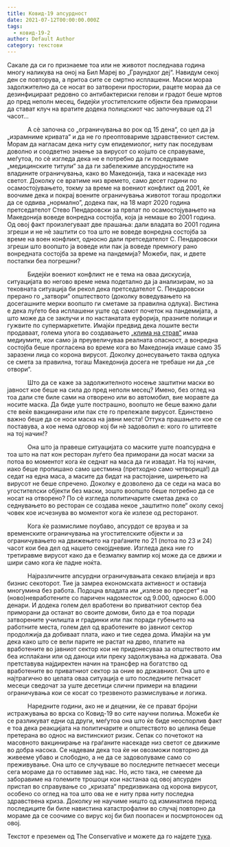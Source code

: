 ```yaml
---
title: Ковид-19 апсурдност
date: 2021-07-12T00:00:00.000Z
tags:
  - ковид-19-2
author: Default Author
category: текстови
---
```


Сакале да си го признаеме тоа или не животот последнава година многу наликува на оној на Бил Мареј во „Граундхог деј“. Навидум секој ден се повторува, а притоа сите се смртно исплашени. Маски мораа задолжително да се носат во затворени простории, рацете мораа да се дезинфицираат редовно со антибактериски гелови и градот беше мртов до пред неполн месец, бидејќи угостителските објекти беа приморани да стават клуч на вратите додека полицскиот час започнуваше од 21 часот... 

            А сѐ започна со „ограничувања во рок од 15 дена“, со цел да ја „израмниме кривата“ и да не го преоптовариме здравствениот систем. Морам да нагласам дека ниту сум епидемиолог, ниту пак поседувам доволно и соодветно знаење за вирусот со којшто се справуваме, меѓутоа, по сѐ изгледа дека не е потребно да ги поседуваме „медицинските титули“ за да ги забележиме апсурдностите на владините ограничувања, како во Македонија, така и насекаде низ светот. Доколку се вратиме низ времето, само десет години по осамостојувањето, токму за време на воениот конфликт од 2001, ќе воочиме дека и покрај воените ограничувања животот тогаш продолжи да се одвива „нормално”, додека пак, на 18 март 2020 година претседателот Стево Пендаровски за првпат по осамостојувањето на Македонија воведе вонредна состојба, која ја немаше во 2001 година. Од овој факт произлегуваат две прашања: дали владата во 2001 година згреши и не нѐ заштити со тоа што не воведе вонредна состојба за време на воен конфликт, односно дали претседателот С. Пендаровски згреши што воопшто ја воведе или пак ја воведе премногу рано вонредната состојба за време на пандемија? Можеби, пак, и двете постапки беа погрешни? 

            Бидејќи воениот конфликт не е тема на оваа дискусија, ситуацијата во негово време нема подетално да ја анализирам, но за тековната ситуација би рекол дека претседателот С. Пендаровски прерано го „затвори“ општеството (доколку воведувањето на досегашните мерки воопшто ги сметаме за правилна одлука). Вистина е дека луѓето беа исплашени уште од самот почеток на пандемијата, а што може да се заклучи и по настанатата еуфорија, празните полици и гужвите по супермаркетите. Имајќи предвид дека лошите вести продаваат, голема улога во создавањето [„клима на страв“](https://fee.org/articles/ivy-league-study-shows-how-us-media-created-a-climate-of-fear-over-covid-19/) имаа медиумите, кои само ја преувеличуваа реалната опасност, а вонредна состојба беше прогласена во време кога во Македонија имаше само 35 заразени лица со корона вирусот. Доколку донесувањето таква одлука се смета за правилна, тогаш Македонија досега не требаше ни да „се отвори“.

            Што да се каже за задолжителното носење заштитни маски во јавност кое беше на сила до пред неполн месец? Имено, без оглед на тоа дали сте биле сами на отворено или во автомобил, вие моравте да носите маска. Да биде уште пострашно, воопшто не беше важно дали сте веќе вакцинирани или пак сте го прележале вирусот. Единствено важно беше да се носи маска на јавни места! Оттука прашањето кое се поставува, а кое нема одговор кој би нѐ задоволил е: кого го штитевте на тој начин!? 

            Она што ја правеше ситуацијата со маските уште поапсурдна е тоа што на пат кон ресторан луѓето беа приморани да носат маски за потоа во моментот кога ќе седнат на маса да ги извадат. На тој начин, иако беше пропишано само шестмина (претходно само четворица!) да седат на една маса, а масите да бидат на растојание, ширењето на вирусот не беше спречено. Доколку е дозволено да се седи на маса во угостителски објекти без маски, зошто воопшто беше потребно да се носат на отворено? По сѐ изгледа политичарите сметаа дека со седнувањето во ресторан се создава некое „заштитно поле“ околу секој човек кое исчезнува во моментот кога ќе излезе од ресторанот. 

            Кога ќе размислиме поубаво, апсурдот се врзува и за временските ограничувања на угостителските објекти и за ограничувањето на движењето на граѓаните по 21 (потоа по 23 и 24) часот кои беа дел од нашето секојдневие. Изгледа дека ние го третиравме вирусот како да е безмалку вампир кој може да се движи и шири само кога ќе падне ноќта. 

            Најразличните апсурдни ограничувањата секако влијаеја и врз бизнис секоторот. Тие ја замреа економската активност и оставија многумина без работа. Подоцна владата им „излезе во пресрет“ на (ново)невработените со паричен надоместок од 9.000, односно 6.000 денари. И додека голем дел вработени во приватниот сектор беа приморани да останат во своите домови, било да е тоа поради затворените училишта и градинки или пак поради губењето на работните места, голем дел од вработените во јавниот сектор продолжија да добиваат плата, иако и тие седеа дома. Имајќи на ум дека како што се вели парите не растат на дрво, платите на вработените во јавниот сектор кои не придонесуваа за општеството им беа исплаќани или од даноци или преку задолжувања на државата. Ова претставува најдиректен начин на трансфер на богатство од вработените во приватниот сектор за оние во државниот. Она што е најтрагично во целата оваа ситуација е што последните петнасет месеци сведочат за уште десетици слични примери на владини ограничувања кои се косат со трезвеното размислување и логика.

            Наредните години, ако не и децении, ќе се прават бројни истражувања во врска со Ковид-19 во сите научни полиња. Можеби ќе се разликуват едни од други, меѓутоа она што ќе биде неоспорлив факт е тоа дека реакцијата на политичарите и општеството во целина беше претерана во однос на вистинскиот ризик. Сепак со почетокот на масовното вакцинирање на граѓаните насекаде низ светот се движиме во добра насока. Се надевам дека тоа ќе ни овозможи повторно да живееме убаво и слободно, а не да се задоволуваме само со преживување. Она што се случуваше во последните петнаесет месеци сега мораме да го оставиме зад нас. Но, исто така, не смееме да заборавиме на големите трошоци кои настанаа од овој апсурден пристап во справување со „кризата“ предизвикана од корона вирусот, особено со оглед на тоа што ова не е ниту прва ниту последна здравствена криза. Доколку не научиме ништо од изминатиов период последиците би биле навистина катастрофални во случај повторно да мораме да се соочиме со вирус кој би бил поопасен и посмртоносен од овој. 

Текстот е преземен од The Conservative и можете да го најдете [тука](https://theconservative.online/article/kovid19-apsurdnost).
